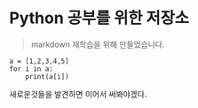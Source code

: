 # Python 공부를 위한 저장소
> markdown 재학습을 위해 만들었습니다.
```
a = [1,2,3,4,5]
for i in a:
    print(a[i])
```

새로운것들을 발견하면 이어서 써봐야겠다.